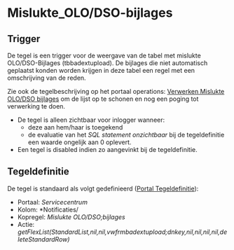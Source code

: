 # Mislukte_OLO/DSO-bijlages

## Trigger

De tegel is een trigger voor de weergave van de tabel met mislukte OLO/DSO-Bijlages (tbbadextupload). De bijlages die niet automatisch geplaatst konden worden krijgen in deze tabel een regel met een omschrijving van de reden.

Zie ook de tegelbeschrijving op het portaal operations: [Verwerken Mislukte OLO/DSO bijlages](/docs/probleemoplossing/portalen_en_moduleschermen/operationsportaal/kolom_overig/verwerken_mislukte_olo.dso_-_bijlages.md) om de lijst op te schonen en nog een poging tot verwerking te doen.

- De tegel is alleen zichtbaar voor inlogger wanneer:
  - deze aan hem/haar is toegekend
  - de evaluatie van het _SQL statement onzichtbaar_ bij de tegeldefinitie een waarde ongelijk aan 0 oplevert.
- Een tegel is disabled indien zo aangevinkt bij de tegeldefinitie.

## Tegeldefinitie

De tegel is standaard als volgt gedefinieerd ([Portal Tegeldefinitie](/docs/instellen_inrichten/portaldefinitie/portal_tegel.md)):

- Portaal: _Servicecentrum_
- Kolom: \*Notificaties/
- Kopregel: _Mislukte OLO/DSO;bijlages_
- Actie: _getFlexList(StandardList,nil,nil,vwfrmbadextupload;dnkey,nil,nil,nil,nil,deleteStandardRow)_
